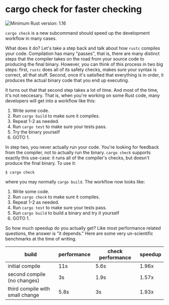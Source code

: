 # cargo check for faster checking

![Minimum Rust version: 1.16](https://img.shields.io/badge/Minimum%20Rust%20Version-1.16-brightgreen.svg)

`cargo check` is a new subcommand should speed up the development
workflow in many cases.

What does it do? Let's take a step back and talk about how `rustc` compiles
your code. Compilation has many "passes", that is, there are many distinct
steps that the compiler takes on the road from your source code to producing
the final binary. However, you can think of this process in two big steps:
first, `rustc` does all of its safety checks, makes sure your syntax is
correct, all that stuff. Second, once it's satisfied that everything is in
order, it produces the actual binary code that you end up executing.

It turns out that that second step takes a lot of time. And most of the time,
it's not neccesary. That is, when you're working on some Rust code, many
developers will get into a workflow like this:

1. Write some code.
2. Run `cargo build` to make sure it compiles.
3. Repeat 1-2 as needed.
4. Run `cargo test` to make sure your tests pass.
5. Try the binary yourself
6. GOTO 1.

In step two, you never actually run your code. You're looking for feedback
from the compiler, not to actually run the binary. `cargo check` supports
exactly this use-case: it runs all of the compiler's checks, but doesn't
produce the final binary. To use it:

```console
$ cargo check
```

where you may normally `cargo build`. The workflow now looks like:

1. Write some code.
2. Run `cargo check` to make sure it compiles.
3. Repeat 1-2 as needed.
4. Run `cargo test` to make sure your tests pass.
5. Run `cargo build` to build a binary and try it yourself
6. GOTO 1.


So how much speedup do you actually get? Like most performance related
questions, the answer is "it depends." Here are some very un-scientific
benchmarks at the time of writing.

|  build | performance | check performance | speedup |
|--------|-------------|-------------------|---------|
| initial compile | 11s | 5.6s | 1.96x |
| second compile (no changes) | 3s | 1.9s | 1.57x |
| third compile with small change | 5.8s | 3s | 1.93x |